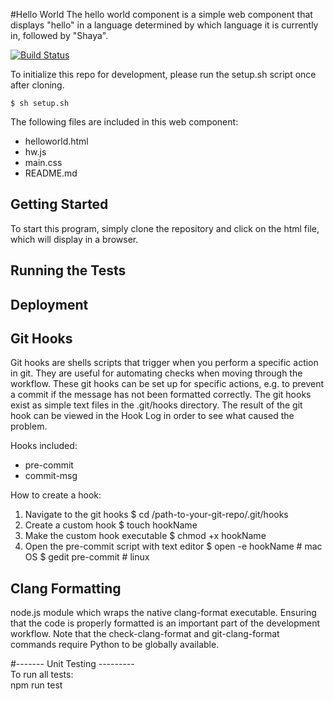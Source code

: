 #Hello World
The hello world component is a simple web component that displays "hello" in
a language determined by which language it is currently in, followed by
"Shaya".

[![Build Status](https://travis-ci.com/ucsd-cse112/hello-world-component.svg?token=X6tJshpf7AyWKnGHNntd&branch=master)](https://travis-ci.com/ucsd-cse112/hello-world-component)


To initialize this repo for development, please run the setup.sh script once
after cloning.

    $ sh setup.sh 

The following files are included in this web component:
* helloworld.html
* hw.js
* main.css
* README.md

## Getting Started
To start this program, simply clone the repository and click on the html file,
which will display in a browser.


## Running the Tests



## Deployment


## Git Hooks
Git hooks are shells scripts that trigger when you perform a specific action
in git. They are useful for automating checks when moving through the workflow.
These git hooks can be set up for specific actions, e.g. to prevent a commit
if the message has not been formatted correctly. The git hooks exist as simple
text files in the .git/hooks directory. The result of the git hook can be
viewed in the Hook Log in order to see what caused the problem.

Hooks included:    
* pre-commit
* commit-msg

How to create a hook:
1. Navigate to the git hooks 
    $ cd /path-to-your-git-repo/.git/hooks
2. Create a custom hook
    $ touch hookName
3. Make the custom hook executable
    $ chmod +x hookName
4. Open the pre-commit script with text editor
    $ open -e hookName # mac OS
    $ gedit pre-commit # linux


## Clang Formatting 

node.js module which wraps the native clang-format executable. Ensuring that
the code is properly formatted is an important part of the development
workflow. Note that the check-clang-format and git-clang-format commands 
require Python to be globally available.


#------- Unit Testing ---------
<br />
To run all tests:
<br />
npm run test

